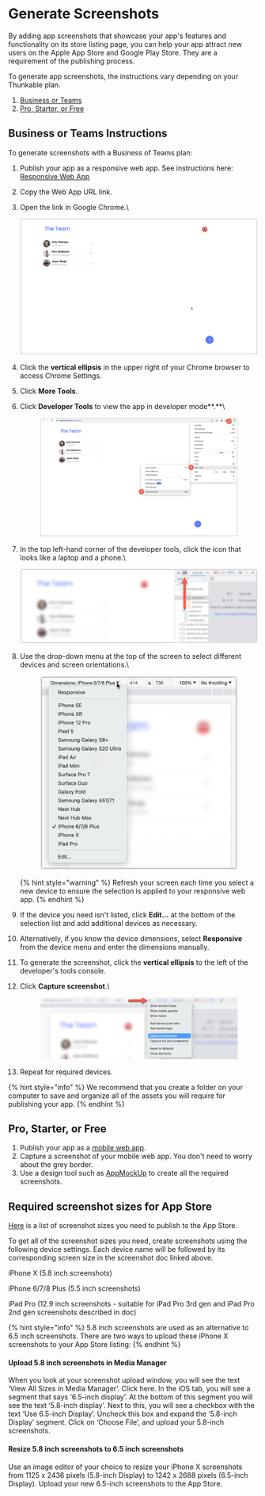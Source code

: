 # Generate Screenshots

By adding app screenshots that showcase your app's features and functionality on its store listing page, you can help your app attract new users on the Apple App Store and Google Play Store. They are a requirement of the publishing process.&#x20;

To generate app screenshots, the instructions vary depending on your Thunkable plan.

1. [Business or Teams](generate-screenshots.md#business-or-teams-instructions)
2. [Pro, Starter, or Free](generate-screenshots.md#pro-starter-or-free)

## Business or Teams Instructions

To generate screenshots with a Business of Teams plan:

1. Publish your app as a responsive web app. See instructions here: [Responsive Web App](../publish-as-a-web-app-pro.md#responsive-web-app)
2. Copy the Web App URL link.
3.  Open the link in Google Chrome.\


    <div align="left">

    <img src="../../.gitbook/assets/Responsive Web App.png" alt="">

    </div>
4. Click the **vertical ellipsis** in the upper right of your Chrome browser to access Chrome Settings.
5. Click **More Tools**.
6.  Click **Developer Tools** to view the app in developer mode**.**\


    <div align="left">

    <figure><img src="../../.gitbook/assets/Generate Screenshots  Developer Tools.png" alt=""><figcaption></figcaption></figure>

    </div>
7.  In the top left-hand corner of the developer tools, click the icon that looks like a laptop and a phone.\


    <div align="left">

    <img src="../../.gitbook/assets/Generate Screenshot - responsive web app emulator (Chrome developer tools).png" alt="">

    </div>
8.  Use the drop-down menu at the top of the screen to select different devices and screen orientations.\


    <figure><img src="../../.gitbook/assets/Generate Screenshots - device menu.png" alt=""><figcaption></figcaption></figure>

    {% hint style="warning" %}
    Refresh your screen each time you select a new device to ensure the selection is applied to your responsive web app.
    {% endhint %}
9. If the device you need isn't listed, click **Edit...** at the bottom of the selection list and add additional devices as necessary.&#x20;
10. Alternatively, if you know the device dimensions, select **Responsive** from the device menu and enter the dimensions manually.&#x20;
11. To generate the screenshot, click the **vertical ellipsis** to the left of the developer's tools console. &#x20;
12. Click **Capture screenshot**.\


    <figure><img src="../../.gitbook/assets/Generate Screenshots - capture screenshot menu.png" alt=""><figcaption></figcaption></figure>
13. Repeat for required devices.

{% hint style="info" %}
We recommend that you create a folder on your computer to save and organize all of the assets you will require for publishing your app.&#x20;
{% endhint %}

## Pro, Starter, or Free

1. Publish your app as a [mobile web app](../publish-as-a-web-app-pro.md).&#x20;
2. Capture a screenshot of your mobile web app. You don't need to worry about the grey border.
3. Use a design tool such as [AppMockUp](https://app-mockup.com/) to create all the required screenshots.

## **Required screenshot sizes for App Store**

[Here](https://developer.apple.com/help/app-store-connect/reference/screenshot-specifications) is a list of screenshot sizes you need to publish to the App Store.

To get all of the screenshot sizes you need, create screenshots using the following device settings. Each device name will be followed by its corresponding screen size in the screenshot doc linked above.

iPhone X (5.8 inch screenshots)

iPhone 6/7/8 Plus (5.5 inch screenshots)

iPad Pro (12.9 inch screenshots - suitable for iPad Pro 3rd gen and iPad Pro 2nd gen screenshots described in doc)

{% hint style="info" %}
5.8 inch screenshots are used as an alternative to 6.5 inch screenshots. There are two ways to upload these iPhone X screenshots to your App Store listing:
{% endhint %}

#### Upload 5.8 inch screenshots in Media Manager

When you look at your screenshot upload window, you will see the text ‘View All Sizes in Media Manager’. Click here. In the iOS tab, you will see a segment that says ‘6.5-inch display’. At the bottom of this segment you will see the text ‘5.8-inch display’. Next to this, you will see a checkbox with the text ‘Use 6.5-inch Display’. Uncheck this box and expand the ‘5.8-inch Display’ segment. Click on ‘Choose File’, and upload your 5.8-inch screenshots.

#### Resize 5.8 inch screenshots to 6.5 inch screenshots

Use an image editor of your choice to resize your iPhone X screenshots from 1125 x 2436 pixels (5.8-inch Display) to 1242 x 2688 pixels (6.5-inch Display). Upload your new 6.5-inch screenshots to the App Store.
